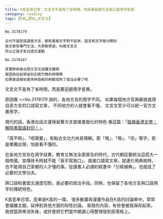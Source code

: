 ```yaml
---
title: K島歪串日常：文言文不是為了省時間，而是要迴避方言與口語用字差異
category: reading
tags: [k島,歷史,文言文]
---
```


```text
No.3178179

古代不論官話還是方言，都和書面文字對不起來，語言和文字是分開的
寫文章有專門文法，大家都學過，叫做文言文
所以之後才有白話文運動
```
<!--more-->

```text
No.3178187  

其實幹嘛會出現文言文這種文體啊
是因為從前想省刻石板竹簡的時間嗎
如果是這樣到唐宋時造紙印刷都成熟了就沒必要了吧
```

文言文不是為了省時間，而是要迴避用字差異。

原因像 *>>No.3178179* 說的，各地方言的用字不同。
如果每個地方官員都直接用自家方言的口語寫文章，
不同地方的人就會看不懂。
文言文至少可以統一官方文書用字。

現代的話，香港白話文還保留著方言直接書面化的特色
像這篇：「[振興香港文學：解除書面語封印！](https://www.vjmedia.com.hk/articles/2014/04/30/70894)」。

「周不時」、「唔需要」，有點古文功力尚易理解。那「嘅」、「喺」、「佢」等字，若是單獨出現，怕是看不懂的。

在各地方言存在用字歧異，教育又無法全面普及的時代，古代朝廷要統治這麼大一個帝國，宣傳政令時就不能「我手寫我口」、直接口語寫文章。就連引用典故時，也不能用自己家鄉的人才懂的事。從讀書人必讀的經書中「引經據典」，也就成了必要的文學功夫。

將口語和書面文適度切割，是必要的政治手段。同時，也保留了各地方言與口語用字的傳統特色。

<div class="note">
K島歪串日常。歪串是K島的一環。
很多動畫與漫畫作品在K島的討論串中，常常會偏離主題，延伸到其他方面的知性討論。
我發的內容，有些會被我保存起來。我想當原串消失後，或許會把它們當作閱讀心得整理發到部落格上。
</div>
